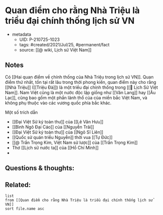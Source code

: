 # Quan điểm cho rằng Nhà Triệu là triều đại chính thống lịch sử VN

- metadata
	- UID: P-210725-1023
	- tags: #created/2021/Jul/25, #permanent/fact 
	- source: [[@ wiki, Lịch sử Việt Nam]]

## Notes
Có [[Hai quan điểm về chính thống của Nhà Triệu trong lịch sử VN]]. 
Quan điểm thứ nhất, tồn tại rất lâu trong thời phong kiến, quan điểm này cho rằng [[Nhà Triệu]] ([[Triệu Đà]]) là một triều đại chính thống trong [[🏡 Lịch Sử Việt Nam]]. Nam Việt cũng là một nước độc lập giống như [[Văn Lang]] hay [[Âu Lạc]], cũng bao gồm một phần lãnh thổ của của miền bắc Việt Nam, và không phụ thuộc vào các vương quốc phía bắc khác.

Một số trích dẫn
- [[Đại Việt Sử ký toàn thư]] của [[Lê Văn Hưu]]
- [[Bình Ngô Đại Cáo]] của [[Nguyễn Trãi]]
- [[Đại Việt Sử ký toàn thư]] của [[Ngô Sĩ Liên]]
- [[Quốc sử quán triều Nguyễn]] thời vua [[Tự Đức]]
- [[@ Trần Trọng Kim, Việt Nam sử lược]] của [[Trần Trọng Kim]]
- Thơ [[Lịch sử nước ta]] của [[Hồ Chí Minh]]
- 
## Questions & thoughts:

## Related:
```dataview
list
from [[Quan điểm cho rằng Nhà Triệu là triều đại chính thống lịch sử VN]]
sort file.name asc
```
